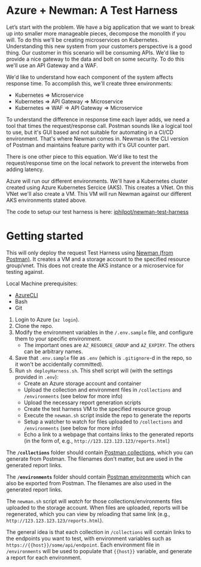 # Azure + Newman: A Test Harness

Let’s start with the problem. We have a big application that we want to break up into smaller more manageable pieces, decompose the monolith if you will. To do this we'll be creating microservices on Kubernetes. Understanding this new system from your customers perspective is a good thing. Our customer in this scenario will be consuming APIs. We'd like to provide a nice gateway to the data and bolt on some security. To do this we'll use an API Gateway and a WAF.

We'd like to understand how each component of the system affects response time. To accomplish this, we'll create three environments:

- Kubernetes => Microservice
- Kubernetes => API Gateway => Microservice
- Kubernetes => WAF => API Gateway => Microservice

To understand the difference in response time each layer adds, we need a tool that times the request/response call. Postman sounds like a logical tool to use, but it's GUI based and not suitable for automating in a CI/CD environment. That's where Newman comes in. Newman is the CLI version of Postman and maintains feature parity with it's GUI counter part.

There is one other piece to this equation. We'd like to test the request/response time on the local network to prevent the interwebs from adding latency. 

Azure will run our different environments. We'll have a Kubernetes cluster created using Azure Kubernetes Sercice (AKS). This creates a VNet. On this VNet we'll also create a VM. This VM will run Newman against our different AKS environments stated above. 

The code to setup our test harness is here: [iphilpot/newman-test-harness](https://github.com/iphilpot/newman-test-harness)


# Getting started

This will only deploy the request Test Harness using [Newman (from Postman)](https://www.getpostman.com/docs/v6/postman/collection_runs/command_line_integration_with_newman). It creates a VM and a storage account to the specified resource group/vnet. This does not create the AKS instance or a microservice for testing against.

Local Machine prerequisites:
 - [AzureCLI](https://docs.microsoft.com/en-us/cli/azure/install-azure-cli?view=azure-cli-latest)
 - Bash
 - Git

1. Login to Azure (`az login`).
2. Clone the repo.
3. Modify the environment variables in the `/.env.sample` file, and configure them to your specific environment.
    - The important ones are `AZ_RESOURCE_GROUP` and `AZ_EXPIRY`. The others can be arbitrary names.
4. Save that `.env.sample` file as `.env` (which is `.gitignore`-d in the repo, so it won't be accidentally committed).
5. Run `sh deployHarness.sh`. This shell script will (with the settings provided in `.env`):
    - Create an Azure storage account and container
    - Upload the collection and environment files in `/collections` and `/environments` (see below for more info)
    - Upload the necessary report generation scripts
    - Create the test harness VM to the specified resource group
    - Execute the `newman.sh` script inside the repo to generate the reports
    - Setup a watcher to watch for files uploaded to `/collections` and `/environments` (see below for more info)
    - Echo a link to a webpage that contains links to the generated reports (in the form of, e.g., `http://123.123.123.123/reports.html`)
    
The **`/collections`** folder should contain [Postman collections](https://www.getpostman.com/docs/v6/postman/collections/creating_collections), which you can generate from Postman. The filenames don't matter, but are used in the generated report links.

The **`/environments`** folder should contain [Postman environments](https://www.getpostman.com/docs/v6/postman/environments_and_globals/manage_environments) which can also be exported from Postman. The filenames are also used in the generated report links.

The `newman.sh` script will _watch_ for those collections/environments files uploaded to the storage account. When files are uploaded, reports will be regenerated, which you can view by reloading that same link (e.g., `http://123.123.123.123/reports.html`).

The general idea is that each collection in `/collections` will contain links to the endpoints you want to test, with environment variables such as `https://{{host}}/some/api/endpoint`. Each environment file in `/environments` will be used to populate that `{{host}}` variable, and generate a report for each environment. 

